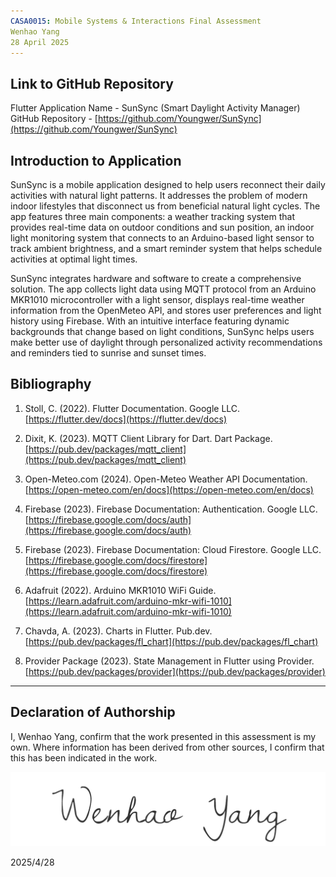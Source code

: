 ```yaml
---
CASA0015: Mobile Systems & Interactions Final Assessment
Wenhao Yang
28 April 2025
---
```


## Link to GitHub Repository

Flutter Application Name - SunSync (Smart Daylight Activity Manager)
GitHub Repository - [https://github.com/Youngwer/SunSync](https://github.com/Youngwer/SunSync)

## Introduction to Application
SunSync is a mobile application designed to help users reconnect their daily activities with natural light patterns. It addresses the problem of modern indoor lifestyles that disconnect us from beneficial natural light cycles. The app features three main components: a weather tracking system that provides real-time data on outdoor conditions and sun position, an indoor light monitoring system that connects to an Arduino-based light sensor to track ambient brightness, and a smart reminder system that helps schedule activities at optimal light times. 

SunSync integrates hardware and software to create a comprehensive solution. The app collects light data using MQTT protocol from an Arduino MKR1010 microcontroller with a light sensor, displays real-time weather information from the OpenMeteo API, and stores user preferences and light history using Firebase. With an intuitive interface featuring dynamic backgrounds that change based on light conditions, SunSync helps users make better use of daylight through personalized activity recommendations and reminders tied to sunrise and sunset times.


## Bibliography

1. Stoll, C. (2022). Flutter Documentation. Google LLC. [https://flutter.dev/docs](https://flutter.dev/docs)

2. Dixit, K. (2023). MQTT Client Library for Dart. Dart Package. [https://pub.dev/packages/mqtt_client](https://pub.dev/packages/mqtt_client)

3. Open-Meteo.com (2024). Open-Meteo Weather API Documentation. [https://open-meteo.com/en/docs](https://open-meteo.com/en/docs)

4. Firebase (2023). Firebase Documentation: Authentication. Google LLC. [https://firebase.google.com/docs/auth](https://firebase.google.com/docs/auth)

5. Firebase (2023). Firebase Documentation: Cloud Firestore. Google LLC. [https://firebase.google.com/docs/firestore](https://firebase.google.com/docs/firestore)

6. Adafruit (2022). Arduino MKR1010 WiFi Guide. [https://learn.adafruit.com/arduino-mkr-wifi-1010](https://learn.adafruit.com/arduino-mkr-wifi-1010)

7. Chavda, A. (2023). Charts in Flutter. Pub.dev. [https://pub.dev/packages/fl_chart](https://pub.dev/packages/fl_chart)

8. Provider Package (2023). State Management in Flutter using Provider. [https://pub.dev/packages/provider](https://pub.dev/packages/provider)

----

## Declaration of Authorship
I, Wenhao Yang, confirm that the work presented in this assessment is my own. Where information has been derived from other sources, I confirm that this has been indicated in the work.

![sign](./image/signature.png)

2025/4/28

